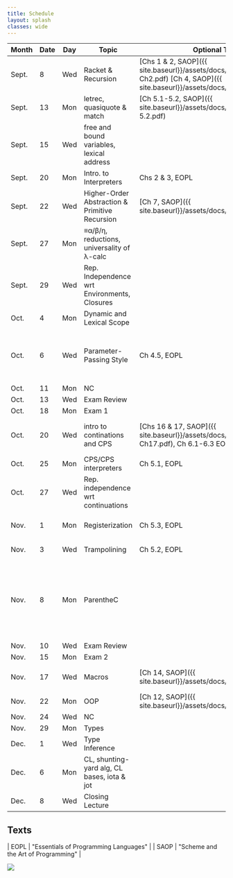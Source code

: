 ```yaml
---
title: Schedule 
layout: splash
classes: wide
---
```


| Month | Date | Day | Topic                                          | Optional Texts                                                                                                                 | Optional Notes                                                                                                                                                                                                                        |
|-------|------|-----|------------------------------------------------|--------------------------------------------------------------------------------------------------------------------------------|---------------------------------------------------------------------------------------------------------------------------------------------------------------------------------------------------------------------------------------|
| Sept. | 8    | Wed | Racket & Recursion                             | [Chs 1 & 2, SAOP]({{ site.baseurl}}/assets/docs/SAOP%20Ch1-Ch2.pdf) [Ch 4, SAOP]({{ site.baseurl}}/assets/docs/SAOP%20Ch4.pdf) |                                                                                                                                                                                                                                       |
| Sept. | 13   | Mon | letrec, quasiquote & match                     | [Ch 5.1-5.2, SAOP]({{ site.baseurl}}/assets/docs/SAOP%20Ch5.1-5.2.pdf)                                                         |                                                                                                                                                                                                                                       |
| Sept. | 15   | Wed | free and bound variables, lexical address      |                                                                                                                                | [Wand's notes](http://www.ccs.neu.edu/course/cs7400/lectures/lecture04.pdf) (Sections 4.1-4.2)                                                                                                                                        |
| Sept. | 20   | Mon | Intro. to Interpreters                         | Chs 2 & 3, EOPL                                                                                                                |                                                                                                                                                                                                                                       |
| Sept. | 22   | Wed | Higher-Order Abstraction & Primitive Recursion | [Ch 7, SAOP]({{ site.baseurl}}/assets/docs/SAOP%20Ch7.pdf)                                                                     | [ack.rkt]({{ site.baseurl}}/assets/code/ack.rkt) , [ack-etc.rkt]({{ site.baseurl}}/assets/code/ack-etc.rkt)                                                                                                                           |
| Sept. | 27   | Mon | ≡α/β/η, reductions, universality of λ-calc     |                                                                                                                                | [TAPL 5.2]({{ site.baseurl }}/assets/docs/TAPL-5.2.pdf)                                                                                                                                                                               |
| Sept. | 29   | Wed | Rep. Independence wrt Environments, Closures   |                                                                                                                                | [in-class RI Notes]({{ site.baseurl }}/assets/docs/Representation-Independence.pdf) [RI Interpreter](http://www.cs.indiana.edu/usr/local/www/classes/c311/a3/ri_interpreter.pdf)                                                      |
| Oct.  | 4    | Mon | Dynamic and Lexical Scope                      |                                                                                                                                | [Wand's notes](http://www.ccs.neu.edu/course/cs7400/lectures/lecture04.pdf) (Revisit section 4.1)                                                                                                                                     |
| Oct.  | 6    | Wed | Parameter-Passing Style                        | Ch 4.5, EOPL                                                                                                                   | [call-by notes]({{ site.baseurl }}/assets/docs/call-by.pdf) [in-class REPL]({{ site.baseurl }}/assets/docs/call-by-REPL.pdf) [in-class notes]({{ site.baseurl }}/assets/docs/Parameter-passing_conventions.pdf)                       |
| Oct.  | 11   | Mon | NC                                             |                                                                                                                                |                                                                                                                                                                                                                                       |
| Oct.  | 13   | Wed | Exam Review                                    |                                                                                                                                |                                                                                                                                                                                                                                       |
| Oct.  | 18   | Mon | Exam 1                                         |                                                                                                                                |                                                                                                                                                                                                                                       |
| Oct.  | 20   | Wed | intro to continations and CPS                  | [Chs 16 & 17, SAOP]({{ site.baseurl}}/assets/docs/SAOP%20Ch16-Ch17.pdf), Ch 6.1-6.3 EOPL, 4.2                                  | [cps notes]({{ site.baseurl }}/assets/docs/cps-notes.rkt) , [cps lecture]({{ site.baseurl }}/assets/docs/cpslecture.rkt)                                                                                                              |
| Oct.  | 25   | Mon | CPS/CPS interpreters                           | Ch 5.1, EOPL                                                                                                                   |                                                                                                                                                                                                                                       |
| Oct.  | 27   | Wed | Rep. independence wrt continuations            |                                                                                                                                | [ri-k]({{ site.baseurl }}/assets/docs/ri-k.txt), [how to ri k]({{ site.baseurl }}/assets/docs/ri-k-method.ss)                                                                                                                         |
| Nov.  | 1    | Mon | Registerization                                | Ch 5.3, EOPL                                                                                                                   | [registerization notes]({{ site.baseurl }}/assets/docs/new-registerization-notes.txt)                                                                                                                                                 |
| Nov.  | 3    | Wed | Trampolining                                   | Ch 5.2, EOPL                                                                                                                   | [reg and tramp]({{ site.baseurl }}/assets/docs/reg-tramp.pdf)                                                                                                                                                                         |
| Nov.  | 8    | Mon | ParentheC                                      |                                                                                                                                | [ParentheC]({{ site.baseurl}}/assets/docs/parenthec.pdf) [pc2c.rkt]({{ site.baseurl}}/assets/code/pc2c.rkt) [parenthec.rkt]({{ site.baseurl}}/assets/code/parenthec.rkt) [xform code]({{ site.baseurl}}/assets/code/fib-xform.tar.gz) |
| Nov.  | 10   | Wed | Exam Review                                    |                                                                                                                                |                                                                                                                                                                                                                                       |
| Nov.  | 15   | Mon | Exam 2                                         |                                                                                                                                |                                                                                                                                                                                                                                       |
| Nov.  | 17   | Wed | Macros                                         | [Ch 14, SAOP]({{ site.baseurl}}/assets/docs/SAOP%20Ch14.pdf)                                                                   | [Syntax-rules for the Merely Eccentric](http://www.phyast.pitt.edu/~micheles/syntax-rules.pdf) [class-macros]({{ site.baseurl }}/assets/code/class-macros.rkt)                                                                        |
| Nov.  | 22   | Mon | OOP                                            | [Ch 12, SAOP]({{ site.baseurl}}/assets/docs/SAOP%20Ch12.pdf)                                                                   |                                                                                                                                                                                                                                       |
| Nov.  | 24   | Wed | NC                                             |                                                                                                                                |                                                                                                                                                                                                                                       |
| Nov.  | 29   | Mon | Types                                          |                                                                                                                                |                                                                                                                                                                                                                                       |
| Dec.  | 1    | Wed | Type Inference                                 |                                                                                                                                |                                                                                                                                                                                                                                       |
| Dec.  | 6    | Mon | CL, shunting-yard alg, CL bases, iota & jot    |                                                                                                                                | [Systematic construction of a one-point basis](https://link.springer.com/article/10.1007%2FBF03180572) [Iota and Jot](https://web.archive.org/web/20160823182917id_/http://semarch.linguistics.fas.nyu.edu/barker/Iota/)              |
| Dec.  | 8    | Wed | Closing Lecture                                |                                                                                                                                |                                                                                                                                                                                                                                       |


## Texts

| EOPL | "Essentials of Programming Languages" |
| SAOP | "Scheme and the Art of Programming"   |

<img src="https://imgs.xkcd.com/comics/x.png">




